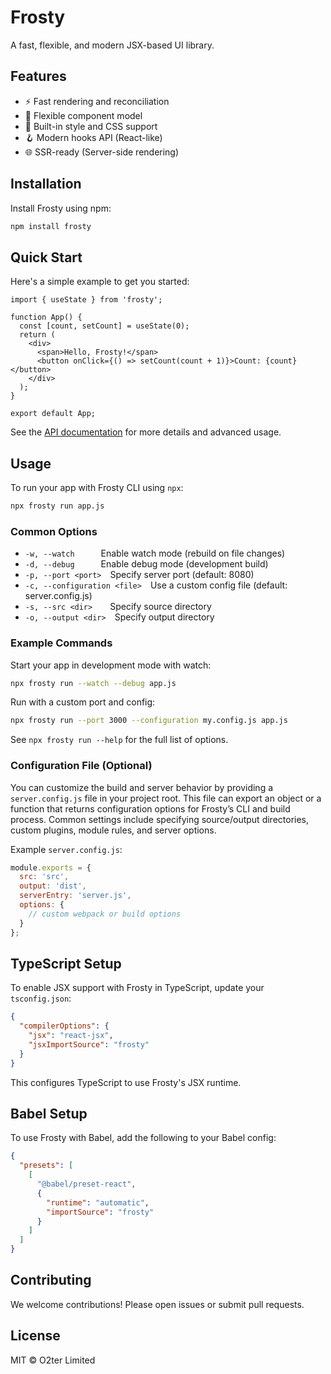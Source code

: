 # Frosty

A fast, flexible, and modern JSX-based UI library.

## Features

- ⚡ Fast rendering and reconciliation
- 🧩 Flexible component model
- 🎨 Built-in style and CSS support
- 🪝 Modern hooks API (React-like)
- 🌐 SSR-ready (Server-side rendering)

## Installation

Install Frosty using npm:

```sh
npm install frosty
```

## Quick Start

Here's a simple example to get you started:

```tsx
import { useState } from 'frosty';

function App() {
  const [count, setCount] = useState(0);
  return (
    <div>
      <span>Hello, Frosty!</span>
      <button onClick={() => setCount(count + 1)}>Count: {count}</button>
    </div>
  );
}

export default App;
```

See the [API documentation](./docs) for more details and advanced usage.

## Usage

To run your app with Frosty CLI using `npx`:

```sh
npx frosty run app.js
```

### Common Options

- `-w, --watch`   Enable watch mode (rebuild on file changes)
- `-d, --debug`   Enable debug mode (development build)
- `-p, --port <port>` Specify server port (default: 8080)
- `-c, --configuration <file>` Use a custom config file (default: server.config.js)
- `-s, --src <dir>`  Specify source directory
- `-o, --output <dir>` Specify output directory

### Example Commands

Start your app in development mode with watch:

```sh
npx frosty run --watch --debug app.js
```

Run with a custom port and config:

```sh
npx frosty run --port 3000 --configuration my.config.js app.js
```

See `npx frosty run --help` for the full list of options.

### Configuration File (Optional)

You can customize the build and server behavior by providing a `server.config.js` file in your project root. This file can export an object or a function that returns configuration options for Frosty’s CLI and build process. Common settings include specifying source/output directories, custom plugins, module rules, and server options.

Example `server.config.js`:

```js
module.exports = {
  src: 'src',
  output: 'dist',
  serverEntry: 'server.js',
  options: {
    // custom webpack or build options
  }
};
```

## TypeScript Setup

To enable JSX support with Frosty in TypeScript, update your `tsconfig.json`:

```json
{
  "compilerOptions": {
    "jsx": "react-jsx",
    "jsxImportSource": "frosty"
  }
}
```

This configures TypeScript to use Frosty's JSX runtime.

## Babel Setup

To use Frosty with Babel, add the following to your Babel config:

```json
{
  "presets": [
    [
      "@babel/preset-react",
      {
        "runtime": "automatic",
        "importSource": "frosty"
      }
    ]
  ]
}
```

## Contributing

We welcome contributions! Please open issues or submit pull requests.

## License

MIT © O2ter Limited